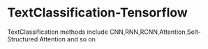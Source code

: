 # TextClassification-Tensorflow
TextClassification methods include CNN,RNN,RCNN,Attention,Selt-Structured Attention and so on
